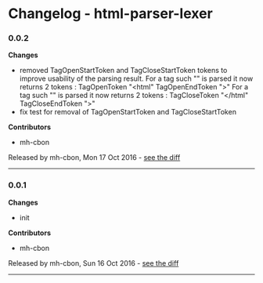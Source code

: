 # Changelog - html-parser-lexer

### 0.0.2

__Changes__

- removed TagOpenStartToken and TagCloseStartToken tokens
  to improve usability of the parsing result.
  For a tag such "<html>" is parsed it now returns 2 tokens :
  TagOpenToken    "<html"
  TagOpenEndToken ">"
  For a tag such "</html>" is parsed it now returns 2 tokens :
  TagCloseToken     "</html"
  TagCloseEndToken  ">"
- fix test for removal of TagOpenStartToken and TagCloseStartToken

__Contributors__

- mh-cbon

Released by mh-cbon, Mon 17 Oct 2016 -
[see the diff](https://github.com/mh-cbon/html-parser-lexer/compare/0.0.1...0.0.2#diff)
______________

### 0.0.1

__Changes__

- init

__Contributors__

- mh-cbon

Released by mh-cbon, Sun 16 Oct 2016 -
[see the diff](https://github.com/mh-cbon/html-parser-lexer/compare/487ec1079a4708e9b6801cebc3d390c2e0e52e84...0.0.1#diff)
______________


